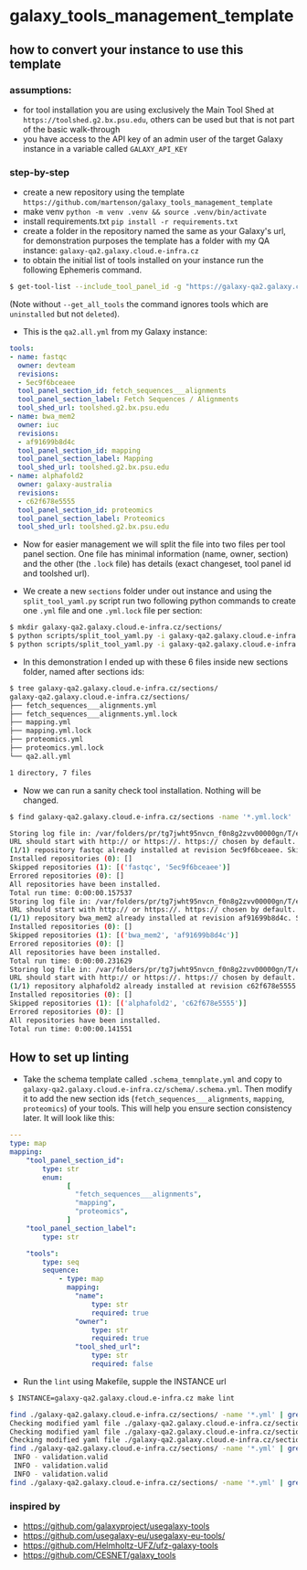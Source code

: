 # galaxy_tools_management_template

## how to convert your instance to use this template

### assumptions:
- for tool installation you are using exclusively the Main Tool Shed at `https://toolshed.g2.bx.psu.edu`, others can be used but that is not part of the basic walk-through
- you have access to the API key of an admin user of the target Galaxy instance in a variable called `GALAXY_API_KEY`

### step-by-step
- create a new repository using the template `https://github.com/martenson/galaxy_tools_management_template`
- make venv `python -m venv .venv && source .venv/bin/activate`
- install requirements.txt `pip install -r requirements.txt`
- create a folder in the repository named the same as your Galaxy's url, for demonstration purposes the template has a folder with my QA instance: `galaxy-qa2.galaxy.cloud.e-infra.cz`
- to obtain the initial list of tools installed on your instance run the following Ephemeris command.

```sh
$ get-tool-list --include_tool_panel_id -g "https://galaxy-qa2.galaxy.cloud.e-infra.cz/" --api_key $(GALAXY_API_KEY) -o galaxy-qa2.galaxy.cloud.e-infra.cz/qa2.all.yml --get_all_tools
```
(Note without `--get_all_tools` the command ignores tools which are `uninstalled` but not `deleted`).

- This is the `qa2.all.yml` from my Galaxy instance:

```yml
tools:
- name: fastqc
  owner: devteam
  revisions:
  - 5ec9f6bceaee
  tool_panel_section_id: fetch_sequences___alignments
  tool_panel_section_label: Fetch Sequences / Alignments
  tool_shed_url: toolshed.g2.bx.psu.edu
- name: bwa_mem2
  owner: iuc
  revisions:
  - af91699b8d4c
  tool_panel_section_id: mapping
  tool_panel_section_label: Mapping
  tool_shed_url: toolshed.g2.bx.psu.edu
- name: alphafold2
  owner: galaxy-australia
  revisions:
  - c62f678e5555
  tool_panel_section_id: proteomics
  tool_panel_section_label: Proteomics
  tool_shed_url: toolshed.g2.bx.psu.edu
```

- Now for easier management we will split the file into two files per tool panel section. One file has minimal information (name, owner, section) and the other (the `.lock` file) has details (exact changeset, tool panel id and toolshed url).

- We create a new `sections` folder under out instance and using the `split_tool_yaml.py` script run two following python commands to create one `.yml` file and one `.yml.lock` file per section:

```sh
$ mkdir galaxy-qa2.galaxy.cloud.e-infra.cz/sections/
$ python scripts/split_tool_yaml.py -i galaxy-qa2.galaxy.cloud.e-infra.cz/qa2.all.yml -o galaxy-qa2.galaxy.cloud.e-infra.cz/sections/
$ python scripts/split_tool_yaml.py -i galaxy-qa2.galaxy.cloud.e-infra.cz/qa2.all.yml -o galaxy-qa2.galaxy.cloud.e-infra.cz/sections/ -l
```

- In this demonstration I ended up with these 6 files inside new sections folder, named after sections ids:

```sh
$ tree galaxy-qa2.galaxy.cloud.e-infra.cz/sections/
galaxy-qa2.galaxy.cloud.e-infra.cz/sections/
├── fetch_sequences___alignments.yml
├── fetch_sequences___alignments.yml.lock
├── mapping.yml
├── mapping.yml.lock
├── proteomics.yml
├── proteomics.yml.lock
└── qa2.all.yml

1 directory, 7 files
```

- Now we can run a sanity check tool installation. Nothing will be changed.

```sh
$ find galaxy-qa2.galaxy.cloud.e-infra.cz/sections -name '*.yml.lock' | xargs -n 1 -I {} shed-tools install --toolsfile {} --galaxy galaxy-qa2.galaxy.cloud.e-infra.cz --api_key $(GALAXY_API_KEY) --skip_install_resolver_dependencies

Storing log file in: /var/folders/pr/tg7jwht95nvcn_f0n8g2zvv00000gn/T/ephemeris_5z6l0zj1
URL should start with http:// or https://. https:// chosen by default.
(1/1) repository fastqc already installed at revision 5ec9f6bceaee. Skipping.
Installed repositories (0): []
Skipped repositories (1): [('fastqc', '5ec9f6bceaee')]
Errored repositories (0): []
All repositories have been installed.
Total run time: 0:00:00.157537
Storing log file in: /var/folders/pr/tg7jwht95nvcn_f0n8g2zvv00000gn/T/ephemeris_i38yh5d1
URL should start with http:// or https://. https:// chosen by default.
(1/1) repository bwa_mem2 already installed at revision af91699b8d4c. Skipping.
Installed repositories (0): []
Skipped repositories (1): [('bwa_mem2', 'af91699b8d4c')]
Errored repositories (0): []
All repositories have been installed.
Total run time: 0:00:00.231629
Storing log file in: /var/folders/pr/tg7jwht95nvcn_f0n8g2zvv00000gn/T/ephemeris_xqaauwnu
URL should start with http:// or https://. https:// chosen by default.
(1/1) repository alphafold2 already installed at revision c62f678e5555. Skipping.
Installed repositories (0): []
Skipped repositories (1): [('alphafold2', 'c62f678e5555')]
Errored repositories (0): []
All repositories have been installed.
Total run time: 0:00:00.141551
```

## How to set up linting

- Take the schema template called `.schema_temnplate.yml` and copy to `galaxy-qa2.galaxy.cloud.e-infra.cz/schema/.schema.yml`. Then modify it to add the new section ids (`fetch_sequences___alignments`, `mapping`, `proteomics`) of your tools. This will help you ensure section consistency later. It will look like this:

```yml
---
type: map
mapping:
    "tool_panel_section_id":
        type: str
        enum:
              [
                "fetch_sequences___alignments",
                "mapping",
                "proteomics",
              ]
    "tool_panel_section_label":
        type: str

    "tools":
        type: seq
        sequence:
            - type: map
              mapping:
                "name":
                    type: str
                    required: true
                "owner":
                    type: str
                    required: true
                "tool_shed_url":
                    type: str
                    required: false
```

- Run the `lint` using Makefile, supple the INSTANCE url

```sh
$ INSTANCE=galaxy-qa2.galaxy.cloud.e-infra.cz make lint

find ./galaxy-qa2.galaxy.cloud.e-infra.cz/sections/ -name '*.yml' | grep '^\./[^/]*/' | xargs -n 1 -P 16 python3 scripts/yaml_check.py
Checking modified yaml file ./galaxy-qa2.galaxy.cloud.e-infra.cz/sections/mapping.yml...
Checking modified yaml file ./galaxy-qa2.galaxy.cloud.e-infra.cz/sections/fetch_sequences___alignments.yml...
Checking modified yaml file ./galaxy-qa2.galaxy.cloud.e-infra.cz/sections/proteomics.yml...
find ./galaxy-qa2.galaxy.cloud.e-infra.cz/sections/ -name '*.yml' | grep '^\./[^/]*/' | xargs -n 1 -P 16 -I{} pykwalify -d '{}' -s ./galaxy-qa2.galaxy.cloud.e-infra.cz/schema/.schema.yml
 INFO - validation.valid
 INFO - validation.valid
 INFO - validation.valid
find ./galaxy-qa2.galaxy.cloud.e-infra.cz/sections/ -name '*.yml' | grep '^\./[^/]*/' | xargs -n 1 -P 16 python3 scripts/identify_unpinned.py
```

### inspired by

- https://github.com/galaxyproject/usegalaxy-tools
- https://github.com/usegalaxy-eu/usegalaxy-eu-tools/
- https://github.com/Helmholtz-UFZ/ufz-galaxy-tools
- https://github.com/CESNET/galaxy_tools
